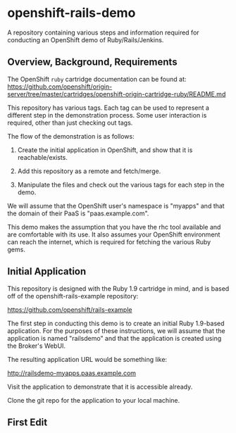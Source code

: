 # openshift-rails-demo
A repository containing various steps and information required for conducting an
OpenShift demo of Ruby/Rails/Jenkins.

## Overview, Background, Requirements
The OpenShift `ruby` cartridge documentation can be found at:
https://github.com/openshift/origin-server/tree/master/cartridges/openshift-origin-cartridge-ruby/README.md

This repository has various tags. Each tag can be used to represent a different
step in the demonstration process. Some user interaction is required, other than
just checking out tags.

The flow of the demonstration is as follows:

1. Create the initial application in OpenShift, and show that it is
reachable/exists.

2. Add this repository as a remote and fetch/merge.

3. Manipulate the files and check out the various tags for each step in the
demo.

We will assume that the OpenShift user's namespace is "myapps" and that the
domain of their PaaS is "paas.example.com".

This demo makes the assumption that you have the rhc tool available and are
comfortable with its use. It also assumes your OpenShift environment can reach
the internet, which is required for fetching the various Ruby gems.

## Initial Application
This repository is designed with the Ruby 1.9 cartridge in mind, and is based
off of the openshift-rails-example repository:

https://github.com/openshift/rails-example

The first step in conducting this demo is to create an initial Ruby 1.9-based
application. For the purposes of these instructions, we will assume that the
application is named "railsdemo" and that the application is created using the
Broker's WebUI.

The resulting application URL would be something like:

http://railsdemo-myapps.paas.example.com

Visit the application to demonstrate that it is accessible already.

Clone the git repo for the application to your local machine.

## First Edit
